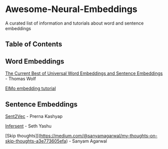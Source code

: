 # Awesome-Neural-Embeddings

A curated list of information and tutorials about word and sentence embeddings

## Table of Contents

## Word Embeddings

[The Current Best of Universal Word Embeddings and Sentence Embeddings](https://medium.com/huggingface/universal-word-sentence-embeddings-ce48ddc8fc3a) - Thomas Wolf

[ElMo embedding tutorial](https://github.com/allenai/allennlp/blob/master/tutorials/how_to/elmo.md)

## Sentence Embeddings

[Sent2Vec](https://rare-technologies.com/sent2vec-an-unsupervised-approach-towards-learning-sentence-embeddings/) - Prerna Kashyap

[Infersent](https://yashuseth.blog/2018/08/06/infersent-supervised-learning-of-sentence-embeddings/) - Seth Yashu

[Skip thoughts][(https://medium.com/@sanyamagarwal/my-thoughts-on-skip-thoughts-a3e773605efa) - Sanyam Agarwal
 
